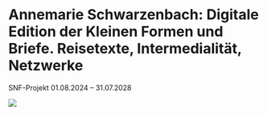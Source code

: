 <!-- Annemarie Schwarzenbach. Digitale Edition (work in progress) -->

# Annemarie Schwarzenbach: Digitale Edition der Kleinen Formen und Briefe. Reisetexte, Intermedialität, Netzwerke

SNF-Projekt 01.08.2024 – 31.07.2028

![](https://upload.wikimedia.org/wikipedia/commons/f/f8/SchwarzenbachForrer1938.jpg")
